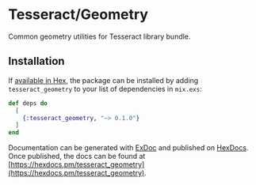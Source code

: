 # Tesseract/Geometry

Common geometry utilities for Tesseract library bundle.

## Installation

If [available in Hex](https://hex.pm/docs/publish), the package can be installed
by adding `tesseract_geometry` to your list of dependencies in `mix.exs`:

```elixir
def deps do
  [
    {:tesseract_geometry, "~> 0.1.0"}
  ]
end
```

Documentation can be generated with [ExDoc](https://github.com/elixir-lang/ex_doc)
and published on [HexDocs](https://hexdocs.pm). Once published, the docs can
be found at [https://hexdocs.pm/tesseract_geometry](https://hexdocs.pm/tesseract_geometry).

